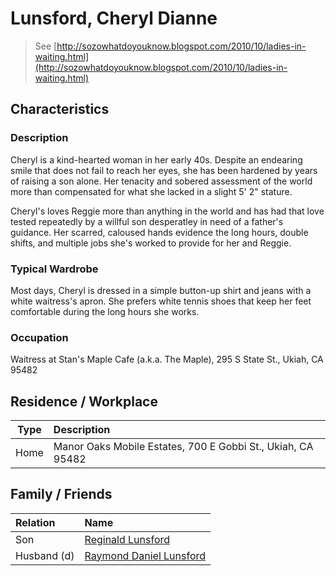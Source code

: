 # Lunsford, Cheryl Dianne

> See [http://sozowhatdoyouknow.blogspot.com/2010/10/ladies-in-waiting.html](http://sozowhatdoyouknow.blogspot.com/2010/10/ladies-in-waiting.html)

## Characteristics

### Description

Cheryl is a kind-hearted woman in her early 40s. Despite an endearing smile that does not fail to reach her eyes, she has been hardened by years of raising a son alone. Her tenacity and sobered assessment of the world more than compensated for what she lacked in a slight 5' 2" stature.

Cheryl's loves Reggie more than anything in the world and has had that love tested repeatedly by a willful son desperatley in need of a father's guidance. Her scarred, caloused hands evidence the long hours, double shifts, and multiple jobs she's worked to provide for her and Reggie.

### Typical Wardrobe

Most days, Cheryl is dressed in a simple button-up shirt and jeans with a white waitress's apron. She prefers white tennis shoes that keep her feet comfortable during the long hours she works.

### Occupation

Waitress at Stan's Maple Cafe \(a.k.a. The Maple\), 295 S State St., Ukiah, CA 95482

## Residence / Workplace

| Type | Description |
| :---: | :--- |
| Home | Manor Oaks Mobile Estates, 700 E Gobbi St., Ukiah, CA 95482 |

## Family / Friends

| Relation | Name |
| :--- | :--- |
| Son | [Reginald Lunsford](reginald_lunsford.md) |
| Husband \(d\) | [Raymond Daniel Lunsford](raymond_lunsford.md) |

